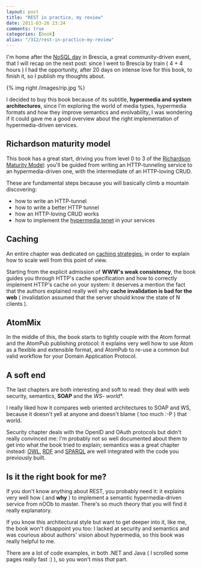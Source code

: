 ```yaml
---
layout: post
title: "REST in practice, my review"
date: 2011-03-26 23:24
comments: true
categories: [book]
alias: "/312/rest-in-practice-my-review"
---
```


I'm home after the [NoSQL day](http://www.nosqlday.it/) in Brescia, a great community-driven event, that I will recap on the next post: since I went to Brescia by train ( 4 + 4 hours ) I had the opportunity, after 20 days on intense love for this book, to finish it, so I publish my thoughts about.
<!-- more -->

{% img right /images/rip.jpg %}

I decided to buy this book because of its subtitle, **hypermedia and system architectures**, since I'm exploring the world of media types, hypermedia formats and how they improve semantics and evolvability, I was wondering if it could gave me a good overview about the right implementation of hypermedia-driven services.

## Richardson maturity model

This book has a great start, driving you from level 0 to 3 of the [Richardson Maturity Model](http://martinfowler.com/articles/richardsonMaturityModel.html): you'll be guided from writing an HTTP-tunneling service to an hypermedia-driven one, with the intermediate of an HTTP-loving CRUD.

These are fundamental steps because you will basically climb a mountain discovering:

* how to write an HTTP-tunnel
* how to write a better HTTP tunnel
* how an HTTP-loving CRUD works
* how to implement the [hypermedia tenet](http://en.wikipedia.org/wiki/HATEOAS) in your services

## Caching

An entire chapter was dedicated on [caching strategies](http://www.odino.org/301/rest-better-http-cache), in order to explain how to scale well from this point of view.

Starting from the explicit admission of **WWW's weak consistency**, the book guides you through HTTP's cache specification and how to correctly implement HTTP's cache on your system: it deserves a mention the fact that the authors explained really well why **cache invalidation is bad for the web** ( invalidation assumed that the server should know the state of N clients ).

## AtomMix

In the middle of this, the book starts to tightly couple with the Atom format and the AtomPub publishing protocol: it explains very well how to use Atom as a flexible and extensible format, and AtomPub to re-use a common but valid workflow for your Domain Application Protocol.

## A soft end

The last chapters are both interesting and soft to read: they deal with web security, semantics, **SOAP** and the **WS-* world**.

I really liked how it compares web oriented architectures to SOAP and WS, because it doesn't yell at anyone and doesn't blame ( too much :-P ) that world.

Security chapter deals with the OpenID and OAuth protocols but didn't really convinced me: I'm probably not so well documented about them to get into what the book tried to explain; semantics was a great chapter instead: [OWL](http://en.wikipedia.org/wiki/Web_Ontology_Language), [RDF](http://en.wikipedia.org/wiki/Resource_Description_Framework) and [SPARQL](http://www.w3.org/TR/rdf-sparql-query/) are well integrated with the code you previously built.

## Is it the right book for me?

If you don't know anything about REST, you probably need it: it explains very well how ( and **why** ) to implement a semantic hypermedia-driven service from nOOb to master. There's so much theory that you will find it really explanatory.

If you know this architectural style but want to get deeper into it, like me, the book won't disappoint you too: I lacked at security and semantics and was courious about authors' vision about hypermedia, so this book was really helpful to me.

There are a lot of code examples, in both .NET and Java ( I scrolled some pages really fast :) ), so you won't miss *that* part.